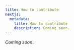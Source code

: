 ```yaml
---
title: How to contribute
nextjs:
  metadata:
    title: How to contribute
    description: Coming soon.
---
```


_Coming soon_.


